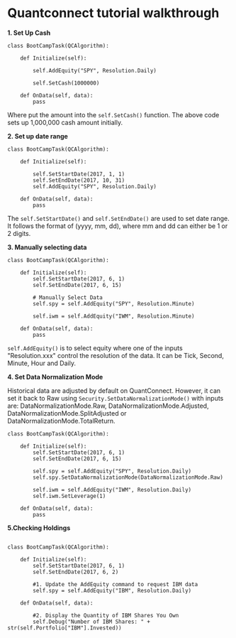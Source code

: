 # Quantconnect tutorial walkthrough

**1. Set Up Cash**

```
class BootCampTask(QCAlgorithm):

    def Initialize(self):
        
        self.AddEquity("SPY", Resolution.Daily)
        
        self.SetCash(1000000)
        
    def OnData(self, data):
        pass
```

Where put the amount into the `self.SetCash()` function. The above code sets up 1,000,000 cash amount initially.

**2. Set up date range**

```
class BootCampTask(QCAlgorithm):

    def Initialize(self):
        
        self.SetStartDate(2017, 1, 1)
        self.SetEndDate(2017, 10, 31)
        self.AddEquity("SPY", Resolution.Daily)
        
    def OnData(self, data):
        pass

```
The `self.SetStartDate()` and `self.SetEndDate()` are used to set date range. It follows the format of (yyyy, mm, dd), where mm and dd can either be 1 or 2 digits.

**3. Manually selecting data**

```
class BootCampTask(QCAlgorithm):

    def Initialize(self):
        self.SetStartDate(2017, 6, 1)
        self.SetEndDate(2017, 6, 15)
        
        # Manually Select Data
        self.spy = self.AddEquity("SPY", Resolution.Minute)
        
        self.iwm = self.AddEquity("IWM", Resolution.Minute)
        
    def OnData(self, data):
        pass

```

`self.AddEquity()` is to select equity where one of the inputs "Resolution.xxx" control the resolution of the data. It can be Tick, Second, Minute, Hour and Daily.

**4. Set Data Normalization Mode**

Historical data are adjusted by default on QuantConnect. However, it can set it back to Raw using `Security.SetDataNormalizationMode()` with inputs are: DataNormalizationMode.Raw, DataNormalizationMode.Adjusted, DataNormalizationMode.SplitAdjusted or DataNormalizationMode.TotalReturn.

```
class BootCampTask(QCAlgorithm):

    def Initialize(self):
        self.SetStartDate(2017, 6, 1)
        self.SetEndDate(2017, 6, 15)
        
        self.spy = self.AddEquity("SPY", Resolution.Daily)
        self.spy.SetDataNormalizationMode(DataNormalizationMode.Raw)
        
        self.iwm = self.AddEquity("IWM", Resolution.Daily)
        self.iwm.SetLeverage(1)
        
    def OnData(self, data):
        pass

```

**5.Checking Holdings**

```

class BootCampTask(QCAlgorithm):

    def Initialize(self):
        self.SetStartDate(2017, 6, 1)
        self.SetEndDate(2017, 6, 2)
        
        #1. Update the AddEquity command to request IBM data
        self.spy = self.AddEquity("IBM", Resolution.Daily)
        
    def OnData(self, data):
        
        #2. Display the Quantity of IBM Shares You Own
        self.Debug("Number of IBM Shares: " + str(self.Portfolio["IBM"].Invested))

```
